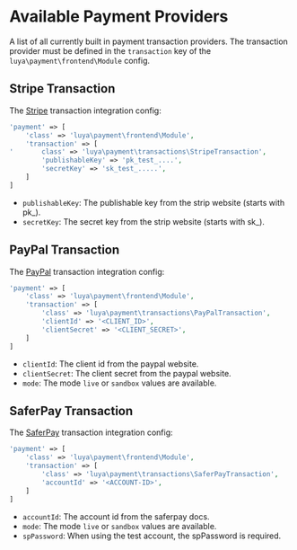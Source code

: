 # Available Payment Providers

A list of all currently built in payment transaction providers. The transaction provider must be defined in the `transaction` key of the `luya\payment\frontend\Module` config.

## Stripe Transaction

The [Stripe](https://stripe.com) transaction integration config:

```php
'payment' => [
    'class' => 'luya\payment\frontend\Module',
    'transaction' => [
'       class' => 'luya\payment\transactions\StripeTransaction',
        'publishableKey' => 'pk_test_....',
        'secretKey' => 'sk_test_.....',
    ]
]
```

+ `publishableKey`: The publishable key from the strip website (starts with pk_).
+ `secretKey`: The secret key from the strip website (starts with sk_).

## PayPal Transaction

The [PayPal](https://paypal.com) transaction integration config:

```php
'payment' => [
    'class' => 'luya\payment\frontend\Module',
    'transaction' => [
        'class' => 'luya\payment\transactions\PayPalTransaction',
        'clientId' => '<CLIENT_ID>',
        'clientSecret' => '<CLIENT_SECRET>',
    ]
]
```

+ `clientId`: The client id from the paypal website.
+ `clientSecret`: The client secret from the paypal website.
+ `mode`: The mode `live` or `sandbox` values are available.

## SaferPay Transaction

The [SaferPay](https://saferpay.com) transaction integration config:

```php
'payment' => [
    'class' => 'luya\payment\frontend\Module',
    'transaction' => [
        'class' => 'luya\payment\transactions\SaferPayTransaction',
        'accountId' => '<ACCOUNT-ID>',
    ]
]
```

+ `accountId`: The account id from the saferpay docs.
+ `mode`: The mode `live` or `sandbox` values are available.
+ `spPassword`: When using the test account, the spPassword is required.